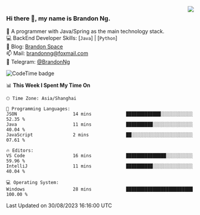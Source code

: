 <img  align="right" src="https://github-readme-stats-brandon0824.vercel.app/api/top-langs/?username=brandon0824&layout=compact">

### Hi there 👋, my name is Brandon Ng.

🌱 A programmer with Java/Spring as the main technology stack.  
💻 BackEnd Developer Skills: [`Java`] | [`Python`]  
📝 Blog: [Brandon Space](https://brandonng.tech)  
📫 Mail: brandonng@foxmail.com  
📰 Telegram: [@BrandonNg](https://t.me/BrandonNg24)  

![CodeTime badge](https://img.shields.io/endpoint?style=flat-square&url=https%3A%2F%2Fapi.codetime.dev%2Fshield%3Fid%3D128%26project%3D%26in%3D604800000)

<!--START_SECTION:waka-->
📊 **This Week I Spent My Time On** 

```text
🕑︎ Time Zone: Asia/Shanghai

💬 Programming Languages: 
JSON                     14 mins             █████████████░░░░░░░░░░░░   52.35 % 
Java                     11 mins             ██████████░░░░░░░░░░░░░░░   40.04 % 
JavaScript               2 mins              ██░░░░░░░░░░░░░░░░░░░░░░░   07.61 % 

🔥 Editors: 
VS Code                  16 mins             ███████████████░░░░░░░░░░   59.96 % 
IntelliJ                 11 mins             ██████████░░░░░░░░░░░░░░░   40.04 % 

💻 Operating System: 
Windows                  28 mins             █████████████████████████   100.00 % 
```


 Last Updated on 30/08/2023 16:16:00 UTC
<!--END_SECTION:waka-->
